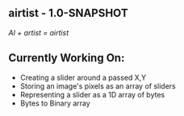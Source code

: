 airtist - 1.0-SNAPSHOT
-------
_AI + artist = airtist_

Currently Working On:
---------------------
- Creating a slider around a passed X,Y
- Storing an image's pixels as an array of sliders
- Representing a slider as a 1D array of bytes
- Bytes to Binary array